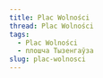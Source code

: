 ```yaml
---
title: Plac Wolności
thread: Plac Wolności
tags:
  - Plac Wolności
  - плошча Тызенгаўза
slug: plac-wolnosci
---
```

